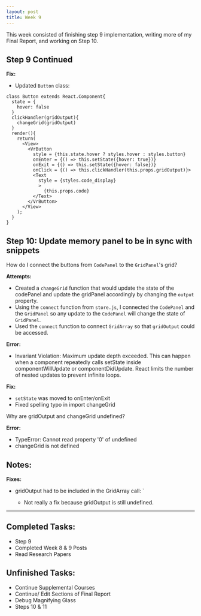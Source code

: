 ```yaml
---
layout: post
title: Week 9
---
```

This week consisted of finishing step 9 implementation, writing more of my Final Report, and working on Step 10.
## Step 9 Continued ##
**Fix:**
- Updated `Button` class:
```
class Button extends React.Component{
  state = {
    hover: false
  }
  clickHandler(gridOutput){
    changeGrid(gridOutput)
  }
  render(){
    return(
      <View>
        <VrButton
          style = {this.state.hover ? styles.hover : styles.button}
          onEnter = {() => this.setState({hover: true})}
          onExit = {() => this.setState({hover: false})}
          onClick = {() => this.clickHandler(this.props.gridOutput)}>
          <Text
            style = {styles.code_display}
            >
              {this.props.code}
          </Text>
        </VrButton>
      </View>
    );
  }
}
```
## Step 10: Update memory panel to be in sync with snippets ##
How do I connect the buttons from `CodePanel` to the `GridPanel`'s grid?

**Attempts:**
- Created a `changeGrid` function that would update the state of the codePanel and update the gridPanel accordingly by changing the `output` property. 
- Using the `connect` function from `store.js`, I connected the `CodePanel` and the `GridPanel` so any update to the `CodePanel` will change the state of `GridPanel`. 
- Used the `connect` function to connect `GridArray` so that `gridOutput` could be accessed. 

**Error:**
- Invariant Violation: Maximum update depth exceeded. This can happen when a component repeatedly calls setState inside componentWillUpdate or componentDidUpdate. React limits the number of nested updates to prevent infinite loops.

**Fix:**
- `setState` was moved to onEnter/onExit
- Fixed spelling typo in import changeGrid 

Why are gridOutput and changeGrid undefined?

**Error:**
- TypeError: Cannot read property '0' of undefined
- changeGrid is not defined

**Notes:**
- 

**Fixes:**
- gridOutput had to be included in the GridArray call: `<GridArray gridOutput = {this.props.gridOutput}/>
  - Not really a fix because gridOutput is still undefined.
*****

## Completed Tasks: ##
- Step 9
- Completed Week 8 & 9 Posts
- Read Research Papers

## Unfinished Tasks: ##
- Continue Supplemental Courses
- Continue/ Edit Sections of Final Report
- Debug Magnifying Glass 
- Steps 10 & 11
